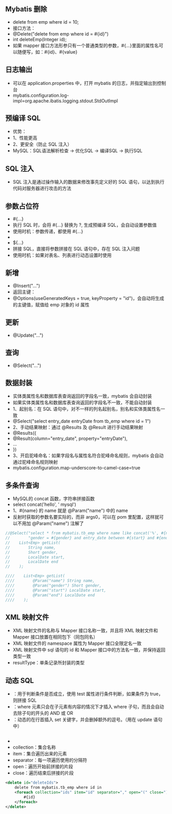 ## Mybatis 删除
* delete from emp where id = 10;
* 接口方法：
* @Delete("delete from emp where id = #{id}")
* int deleteEmp(Integer id);
* 如果 mapper 接口方法形参只有一个普通类型的参数，#{...}里面的属性名可以随便写，如：#{id}、#{value}

## 日志输出
* 可以在 application.properties 中，打开 mybatis 的日志，并指定输出到控制台
* mybatis.configuration.log-impl=org.apache.ibatis.logging.stdout.StdOutImpl

## 预编译 SQL
* 优势：
* 1、性能更高
* 2、更安全（防止 SQL 注入）
* MySQL：SQL语法解析检查 -> 优化SQL -> 编译SQL -> 执行SQL

## SQL 注入
* SQL 注入是通过操作输入的数据来修改事先定义好的 SQL 语句，以达到执行代码对服务器进行攻击的方法

## 参数占位符
* #{...}
* 执行 SQL 时，会将 #{...} 替换为 ?, 生成预编译 SQL，会自动设置参数值
* 使用时机：参数传递，都使用 #{...}
* 
* ${...}
* 拼接 SQL，直接将参数拼接在 SQL 语句中，存在 SQL 注入问题
* 使用时机：如果对表名、列表进行动态设置时使用

## 新增
* @Insert("...")
* 返回主键：
* @Options(useGeneratedKeys = true, keyProperty = "id")，会自动将生成的主键值，赋值给 emp 对象的 id 属性

## 更新
* @Update("...")

## 查询
* @Select("...")

## 数据封装
* 实体类属性名和数据库表查询返回的字段名一致，mybatis 会自动封装
* 如果实体类属性名和数据库表查询返回的字段名不一致，不能自动封装
* 1、起别名：在 SQL 语句中，对不一样的列名起别名，别名和实体类属性名一致
* @Select("select entry_date entryDate from tb_emp where id = 1")
* 2、手动结果映射：通过 @Results 及 @Result 进行手动结果映射
* @Results({
* @Result(column="entry_date", property="entryDate"),
* ...
* })
* 3、开启驼峰命名：如果字段名与属性名符合驼峰命名规则，mybatis 会自动通过驼峰命名规则映射
* mybatis.configuration.map-underscore-to-camel-case=true

## 多条件查询
* MySQL的 concat 函数，字符串拼接函数
* select concat('hello', ' mysql')
* 1、#{name} 的 name 就是 @Param("name") 中的 name
* 反射时获取的参数名要实际的，而非 args0，可以在 pom 里配置，这样就可以不用加  @Param("name") 注解了
```java
//@Select("select * from mybatis.tb_emp where name like concat('%', #{name}, '%') and " +
//        "gender = #{gender} and entry_date between #{start} and #{end} order by update_time desc")
//    List<Emp> getList(
//        String name,
//        Short gender,
//        LocalDate start,
//        LocalDate end
//    );

////    List<Emp> getList(
////        @Param("name") String name,
////        @Param("gender") Short gender,
////        @Param("start") LocalDate start,
////        @Param("end") LocalDate end
////    );
``` 

## XML 映射文件
* XML 映射文件的名称与 Mapper 接口名称一致，并且将 XML 映射文件和 Mapper 接口放置在相同包下（同包同名）
* XML 映射文件的 namespace 属性为 Mapper 接口全限定名一致
* XML 映射文件中 sql 语句的 id 和 Mapper 接口中的方法名一致，并保持返回类型一致
* resultType：单条记录所封装的类型

## 动态 SQL
* <if>：用于判断条件是否成立，使用 test 属性进行条件判断，如果条件为 true，则拼接 SQL
* <where>：where 元素只会在子元素有内容的情况下才插入 where 子句，而且会自动去除子句的开头的 AND 或 OR
* <set>：动态的在行首插入 set 关键字，并会删掉额外的逗号。（用在 update 语句中）

## <foreach>
* <foreach collection="ids" item="id" separator="," open="(" close=")"></foreach>
* collection：集合名称
* item：集合遍历出来的元素
* separator：每一项遍历使用的分隔符
* open：遍历开始前拼接的片段
* close：遍历结束后拼接的片段
```xml
<delete id="deleteIds">
    delete from mybatis.tb_emp where id in
    <foreach collection="ids" item="id" separator="," open="(" close=")">
        #{id}
    </foreach>
</delete>
```